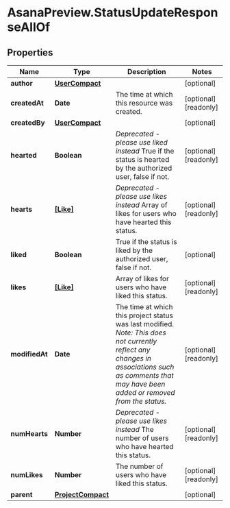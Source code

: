 # AsanaPreview.StatusUpdateResponseAllOf

## Properties

Name | Type | Description | Notes
------------ | ------------- | ------------- | -------------
**author** | [**UserCompact**](UserCompact.md) |  | [optional] 
**createdAt** | **Date** | The time at which this resource was created. | [optional] [readonly] 
**createdBy** | [**UserCompact**](UserCompact.md) |  | [optional] 
**hearted** | **Boolean** | *Deprecated - please use liked instead* True if the status is hearted by the authorized user, false if not. | [optional] [readonly] 
**hearts** | [**[Like]**](Like.md) | *Deprecated - please use likes instead* Array of likes for users who have hearted this status. | [optional] [readonly] 
**liked** | **Boolean** | True if the status is liked by the authorized user, false if not. | [optional] 
**likes** | [**[Like]**](Like.md) | Array of likes for users who have liked this status. | [optional] [readonly] 
**modifiedAt** | **Date** | The time at which this project status was last modified. *Note: This does not currently reflect any changes in associations such as comments that may have been added or removed from the status.* | [optional] [readonly] 
**numHearts** | **Number** | *Deprecated - please use likes instead* The number of users who have hearted this status. | [optional] [readonly] 
**numLikes** | **Number** | The number of users who have liked this status. | [optional] [readonly] 
**parent** | [**ProjectCompact**](ProjectCompact.md) |  | [optional] 


